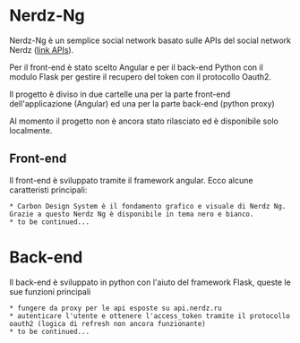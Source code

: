 # Nerdz-Ng

Nerdz-Ng è un semplice social network basato sulle APIs del social network Nerdz ([link APIs](https://api.nerdz.eu/docs])). 

Per il front-end è stato scelto Angular e per il back-end Python con il modulo Flask per gestire il recupero del token con il protocollo Oauth2.

Il progetto è diviso in due cartelle una per la parte front-end dell'applicazione (Angular) ed una per la parte back-end (python proxy)

Al momento il progetto non è ancora stato rilasciato ed è disponibile solo localmente.

## Front-end
Il front-end è sviluppato tramite il framework angular. Ecco alcune caratteristi principali:

    * Carbon Design System è il fondamento grafico e visuale di Nerdz Ng. Grazie a questo Nerdz Ng è disponibile in tema nero e bianco.
    * to be continued...

# Back-end
Il back-end è sviluppato in python con l'aiuto del framework Flask, queste le sue funzioni principali

    * fungere da proxy per le api esposte su api.nerdz.ru
    * autenticare l'utente e ottenere l'access_token tramite il protocollo oauth2 (logica di refresh non ancora funzionante)
    * to be continued...